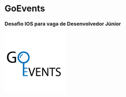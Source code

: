 # GoEvents
### Desafio IOS para vaga de Desenvolvedor Júnior

<img src="https://github.com/savyobrenner/GoEvents/blob/master/GoEvents/Assets.xcassets/GoEventsLogo.imageset/GoEventsLogo.png" height = 200 width = 200>
